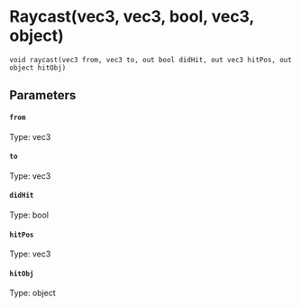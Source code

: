 # Raycast(vec3, vec3, bool, vec3, object)

```
void raycast(vec3 from, vec3 to, out bool didHit, out vec3 hitPos, out object hitObj)
```

## Parameters

#### `from`
Type: vec3

#### `to`
Type: vec3

#### `didHit`
Type: bool

#### `hitPos`
Type: vec3

#### `hitObj`
Type: object

